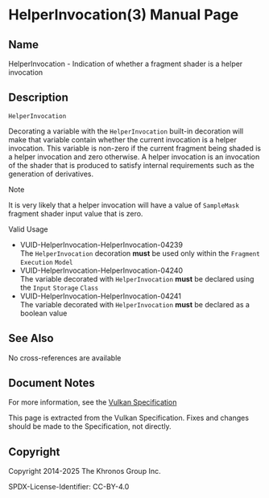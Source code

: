 # HelperInvocation(3) Manual Page

## Name

HelperInvocation - Indication of whether a fragment shader is a helper invocation



## [](#_description)Description

`HelperInvocation`

Decorating a variable with the `HelperInvocation` built-in decoration will make that variable contain whether the current invocation is a helper invocation. This variable is non-zero if the current fragment being shaded is a helper invocation and zero otherwise. A helper invocation is an invocation of the shader that is produced to satisfy internal requirements such as the generation of derivatives.

Note

It is very likely that a helper invocation will have a value of `SampleMask` fragment shader input value that is zero.

Valid Usage

- [](#VUID-HelperInvocation-HelperInvocation-04239)VUID-HelperInvocation-HelperInvocation-04239  
  The `HelperInvocation` decoration **must** be used only within the `Fragment` `Execution` `Model`
- [](#VUID-HelperInvocation-HelperInvocation-04240)VUID-HelperInvocation-HelperInvocation-04240  
  The variable decorated with `HelperInvocation` **must** be declared using the `Input` `Storage` `Class`
- [](#VUID-HelperInvocation-HelperInvocation-04241)VUID-HelperInvocation-HelperInvocation-04241  
  The variable decorated with `HelperInvocation` **must** be declared as a boolean value

## [](#_see_also)See Also

No cross-references are available

## [](#_document_notes)Document Notes

For more information, see the [Vulkan Specification](https://registry.khronos.org/vulkan/specs/latest/html/vkspec.html#HelperInvocation)

This page is extracted from the Vulkan Specification. Fixes and changes should be made to the Specification, not directly.

## [](#_copyright)Copyright

Copyright 2014-2025 The Khronos Group Inc.

SPDX-License-Identifier: CC-BY-4.0